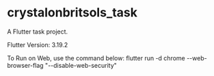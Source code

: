 # crystalonbritsols_task

A Flutter task project.

Flutter Version: 3.19.2

To Run on Web, use the command below:
 flutter run -d chrome --web-browser-flag "--disable-web-security"   